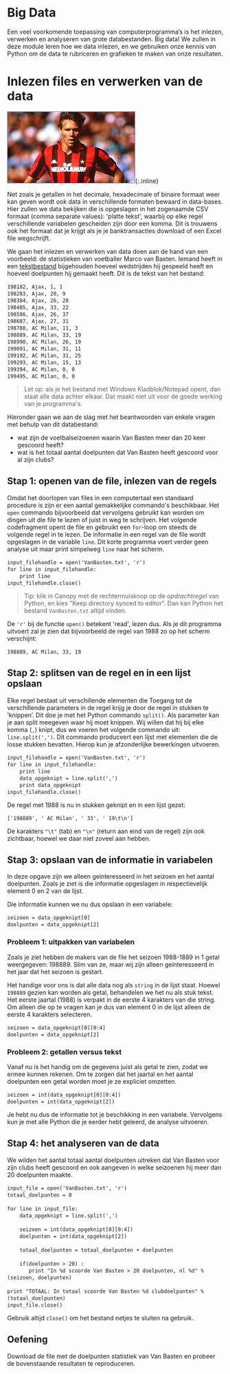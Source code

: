 # Big Data

Een veel voorkomende toepassing van computerprogramma’s is het inlezen, verwerken en analyseren van grote databestanden. Big data! We zullen in deze module leren hoe we data inlezen, en we gebruiken onze kennis van Python om de data te rubriceren en grafieken te maken van onze resultaten.

# Inlezen files en verwerken van de data

![](VanBastenKlein.jpg){:.inline}

Net zoals je getallen in het decimale, hexadecimale of binaire formaat weer kan geven wordt ook data in verschillende formaten bewaard in data-bases. Hier zullen we data bekijken die is opgeslagen in het zogenaamde CSV formaat (comma separate values): 'platte tekst', waarbij op elke regel verschillende variabelen gescheiden zijn door een komma. Dit is trouwens ook het formaat dat je krijgt als je je banktransacties download of een Excel file wegschrijft.

We gaan het inlezen en verwerken van data doen aan de hand van een voorbeeld:  de statistieken van voetballer Marco van Basten. Iemand heeft in een [tekstbestand](http://www.nikhef.nl/~ivov/Python/Voetbal/VanBasten.txt) bijgehouden hoeveel wedstrijden hij gespeeld heeft en hoeveel doelpunten hij gemaakt heeft. Dit is de tekst van het bestand:

    198182, Ajax, 1, 1	
    198283, Ajax, 20, 9	
    198384, Ajax, 26, 28	
    198485, Ajax, 33, 22	
    198586, Ajax, 26, 37	
    198687, Ajax, 27, 31	
    198788, AC Milan, 11, 3	
    198889, AC Milan, 33, 19	
    198990, AC Milan, 26, 19	
    199091, AC Milan, 31, 11	
    199192, AC Milan, 31, 25	
    199293, AC Milan, 15, 13	
    199394, AC Milan, 0, 0	
    199495, AC Milan, 0, 0	

> Let op: als je het bestand met Windows Kladblok/Notepad opent, dan staat alle data achter elkaar. Dat maakt niet uit voor de goede werking van je programma's.

Hieronder gaan we aan de slag met het beantwoorden van enkele vragen met behulp van dit databestand:

- wat zijn de voetbalseizoenen waarin Van Basten meer dan 20 keer gescoord heeft?
- wat is het totaal aantal doelpunten dat Van Basten heeft gescoord voor al zijn clubs?

## Stap 1: openen van de file, inlezen van de regels

Omdat het doorlopen van files in een computertaal een standaard procedure is  zijn er een aantal gemakkelijke commando's beschikbaar. Het `open` commando bijvoorbeeld dat vervolgens gebruikt kan worden om dingen uit die file te lezen of juist in weg te schrijven. Het volgende codefragment opent de file en gebruikt een `for`-loop om steeds de volgende regel in te lezen. De informatie in een regel van de file wordt opgeslagen in de variable `line`. Dit korte programma voert verder geen analyse uit maar print simpelweg `line` naar het scherm.

	input_filehandle = open('VanBasten.txt', 'r')
	for line in input_filehandle:
        print line
	input_filehandle.close()

> Tip: klik in Canopy met de rechtermuisknop op de *opdrachtregel* van Python, en kies "Keep directory synced to editor". Dan kan Python het bestand `VanBasten.txt` altijd vinden.

De `'r'` bij de functie `open()` betekent 'read', lezen dus. Als je dit programma uitvoert zal je zien dat bijvoorbeeld de regel van 1988 zo op het scherm verschijnt:

    198889, AC Milan, 33, 19 

## Stap 2: splitsen van de regel en in een lijst opslaan

Elke regel bestaat uit verschillende elementen die Toegang tot de verschillende parameters in de regel krijg je door de regel in stukken te ’knippen’. Dit doe je met het Python commando `split()`. Als parameter kan je aan split meegeven waar hij moet knippen. Wij willen dat hij bij elke komma (`,`) knipt, dus we voeren het volgende commando uit: `line.split(',')`. Dit commando produceert een lijst met elementen die de losse stukken bevatten. Hierop kun je afzonderlijke bewerkingen uitvoeren.

	input_filehandle = open('VanBasten.txt', 'r')
	for line in input_filehandle:
        print line
        data_opgeknipt = line.split(',')
        print data_opgeknipt
    input_filehandle.close()

De regel met 1988 is nu in stukken geknipt en in een lijst gezet:

    ['198889', ' AC Milan', ' 33', ' 19\t\n']

De karakters `"\t"` (tab) en `"\n"` (return aan eind van de regel) zijn ook zichtbaar, hoewel we daar niet zoveel aan hebben.

## Stap 3: opslaan van de informatie in variabelen

In deze opgave zijn we alleen geinteresseerd in het seizoen en het aantal doelpunten. Zoals je ziet is die informatie opgeslagen in respectievelijk element 0 en 2 van de lijst.

Die informatie kunnen we nu dus opslaan in een variabele:

    seizoen = data_opgeknipt[0]
    doelpunten = data_opgeknipt[2]

### Probleem 1: uitpakken van variabelen

Zoals je ziet hebben de makers van de file het seizoen 1988-1889 in 1 getal 
weergegeven: 198889. Slim van ze, maar wij zijn alleen geinteresseerd in het 
jaar dat het seizoen is gestart.

Het handige voor ons is dat alle data nog als `string` in de lijst staat. Hoewel `198889` gezien kan worden als getal, behandelen we het nu als stuk tekst. Het eerste jaartal (1988) is verpakt in de eerste 4 karakters van die string. Om alleen die op te vragen kan je dus van element 0 in de lijst alleen de eerste 4 karakters selecteren.

    seizoen = data_opgeknipt[0][0:4]
    doelpunten = data_opgeknipt[2]

### Probleem 2: getallen versus tekst

Vanaf nu is het handig om de gegevens juist als getal te zien, zodat we ermee kunnen rekenen. Om te zorgen dat het jaartal en het aantal doelpunten een getal worden moet je ze expliciet omzetten.

    seizoen = int(data_opgeknipt[0][0:4])
    doelpunten = int(data_opgeknipt[2])

Je hebt nu dus de informatie tot je beschikking in een variabele. Vervolgens kun je met alle Python die je eerder hebt geleerd, de analyse uitvoeren.

## Stap 4: het analyseren van de data

We wilden het aantal totaal aantal doelpunten uitreken dat Van Basten voor zijn clubs heeft gescoord en ook aangeven in welke seizoenen hij meer dan 20 doelpunten maakte.

	input_file = open('VanBasten.txt', 'r')
    totaal_doelpunten = 0
	
	for line in input_file:
        data_opgeknipt = line.split(',')
        
        seizoen = int(data_opgeknipt[0][0:4])
        doelpunten = int(data_opgeknipt[2])

        totaal_doelpunten = totaal_doelpunten + doelpunten   

        if(doelpunten > 20) :
           print "In %d scoorde Van Basten > 20 doelpunten, nl %d" % (seizoen, doelpunten)

    print "TOTAAL: In totaal scoorde Van Basten %d clubdoelpunten" % (totaal_doelpunten)
    input_file.close()
    
Gebruik altijd `close()` om het bestand netjes te sluiten na gebruik.

## Oefening

Download de file met de doelpunten statistiek van Van Basten en probeer de bovenstaande resultaten te reproduceren.
